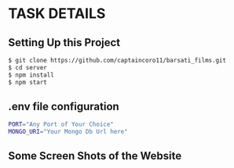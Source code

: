 # TASK DETAILS

## Setting Up this Project
```bash
$ git clone https://github.com/captaincoro11/barsati_films.git
$ cd server
$ npm install
$ npm start 

```
## .env file configuration 

```bash
PORT="Any Port of Your Choice"
MONGO_URI="Your Mongo Db Url here"

```

## Some Screen Shots of the Website

